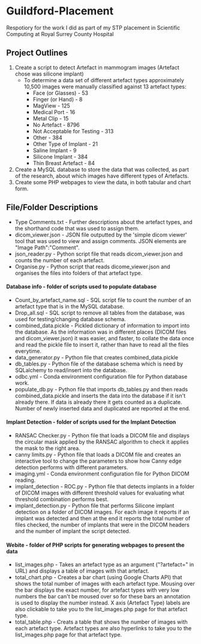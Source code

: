 # Guildford-Placement

Respotiory for the work I did as part of my STP placement in Scientific Computing at Royal Surrey County Hospital

## Project Outlines

1. Create a script to detect Artefact in mammogram images (Artefact chose was silicone implant)
    * To determine a data set of different artefact types approximately 10,500 images were manually classified against 13 artefact types:
      * Face (or Glasses) - 53
      * Finger (or Hand) - 8
      * MagView -	125
      * Medical Port - 16
      * Metal Clip - 15
      * No Artefact - 8796
      * Not Acceptable for Testing - 313
      * Other - 384
      * Other Type of Implant - 21
      * Saline Implant - 9
      * Silicone Implant - 384
      * Thin Breast Artefact - 84
2. Create a MySQL database to store the data that was collected, as part of the research, about which images have different types of Artefacts.
3. Create some PHP webpages to view the data, in both tabular and chart form.

## File/Folder Descriptions

* Type Comments.txt - Further descriptions about the artefact types, and the shorthand code that was used to assign them.
* dicom_viewer.json - JSON file outputted by the 'simple dicom viewer' tool that was used to view and assign comments. JSON elements are "Image Path":"Comment".
* json_reader.py - Python script file that reads dicom_viewer.json and counts the number of each artefact.
* Organise.py - Python script that reads dicome_viewer.json and organises the files into folders of that artefact type.

#### Database info - folder of scripts used to populate database

* Count_by_artefact_name.sql - SQL script file to count the number of an artefact type that is in the MySQL database.
* Drop_all.sql - SQL script to remove all tables from the database, was used for testing/changing database schema.
* combined_data.pickle - Pickled dictionary of information to import into the database. As the information was in different places (DICOM files and dicom_viewer.json) it was easier, and faster, to collate the data once and read the pickle file to insert it, rather than have to read all the files everytime.
* data_generator.py - Python file that creates combined_data.pickle
* db_tables.py - Python file of the database schema which is need by SQLalchemy to read/insert into the database.
* odbc.yml - Conda environment configuration file for Python database work.
* populate_db.py - Python file that imports db_tables.py and then reads combined_data.pickle and inserts the data into the database if it isn't already there. If data is already there it gets counted as a duplicate. Number of newly inserted data and duplicated are reported at the end.

#### Implant Detection - folder of scripts used for the Implant Detection

* RANSAC Checker.py - Python file that loads a DICOM file and displays the circular mask applied by the RANSAC algorithm to check it applies the mask to the right area.
* canny limits.py - Python file that loads a DICOM file and creates an interactive tool to change the parameters to show how Canny edge detection performs with different parameters.
* imaging.yml - Conda environment configuration file for Python DICOM reading.
* implant_detection - ROC.py - Python file that detects implants in a folder of DICOM images with different threshold values for evaluating what threshold combination performs best.
* implant_detection.py - Python file that performs Silicone implant detection on a folder of DICOM images. For each image it reports if an implant was detected and then at the end it reports the total number of files checked, the number of implants that were in the DICOM headers and the number of implant the script detected.

#### Webite - folder of PHP scripts for generating webpages to present the data

* list_images.php - Takes an artefact type as an argument ("?artefact=" in URL) and displays a table of images with that artefact. 
* total_chart.php - Creates a bar chart (using Google Charts API) that shows the total number of images with each artefact type. Mousing over the bar displays the exact number, for artefact types with very low numbers the bar can't be moused over so for these bars an annotation is used to display the number instead. X axis (Artefact Type) labels are also clickable to take you to the list_images.php page for that artefact type.
* total_table.php - Creats a table that shows the number of images with each artefact type. Artefact types are also hyperlinks to take you to the list_images.php page for that artefact type.
